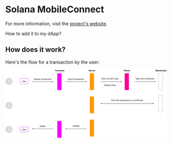# Solana MobileConnect

For more information, visit the [project's website](https://solana-mobileconnect.github.io).

How to add it to my dApp?

## How does it work?

Here's the flow for a transaction by the user:

![Transaction flow](./flow.svg)

